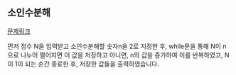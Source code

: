 ## 소인수분해
[문제링크](https://www.acmicpc.net/problem/11653)

먼저 정수 N을 입력받고 소인수분해할 숫자n을 2로 지정한 후, while문을 통해 N이 n으로 나누어 떨어지면 이 값을 저장하고 아니면, n의 값을 증가하여 이를 반복하였고, N이 1이 되는 순간 종료한 후, 저장한 값들을 출력하였습니다.